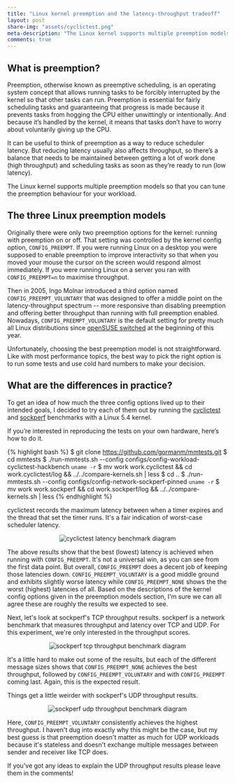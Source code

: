 ```yaml
---
title: "Linux kernel preemption and the latency-throughput tradeoff"
layout: post
share-img: "assets/cyclictest.png"
meta-description: "The Linux kernel supports multiple preemption models. This post explains how to pick the right one for your workload using example benchmark data."
comments: true
---
```


## What is preemption?

Preemption, otherwise known as preemptive scheduling, is an operating
system concept that allows running tasks to be forcibly interrupted by
the kernel so that other tasks can run. Preemption is essential for
fairly scheduling tasks and guaranteeing that progress is made because
it prevents tasks from hogging the CPU either unwittingly or
intentionally. And because it’s handled by the kernel, it means that
tasks don’t have to worry about voluntarily giving up the CPU.

It can be useful to think of preemption as a way to reduce scheduler
latency. But reducing latency usually also affects throughput, so
there’s a balance that needs to be maintained between getting a lot of
work done (high throughput) and scheduling tasks as soon as they’re
ready to run (low latency).

The Linux kernel supports multiple preemption models so that you can
tune the preemption behaviour for your workload.

## The three Linux preemption models

Originally there were only two preemption options for the kernel:
running with preemption on or off. That setting was controlled by the
kernel config option, `CONFIG_PREEMPT`. If you were running Linux on a
desktop you were supposed to enable preemption to improve interactivity
so that when you moved your mouse the cursor on the screen would respond
almost immediately. If you were running Linux on a server you ran with
`CONFIG_PREEMPT=n` to maximise throughput.

Then in 2005, Ingo Molnar introduced a third option named
`CONFIG_PREEMPT_VOLUNTARY` that was designed to offer a middle point on
the latency-throughput spectrum -- more responsive than disabling
preemption and offering better throughput than running with full
preemption enabled. Nowadays, `CONFIG_PREEMPT_VOLUNTARY` is the default
setting for pretty much all Linux distributions since [openSUSE
switched](https://bugzilla.suse.com/show_bug.cgi?id=1125004) at the
beginning of this year.

Unfortunately, choosing the best preemption model is not
straightforward. Like with most performance topics, the best way to pick
the right option is to run some tests and use cold hard numbers to make
your decision.

## What are the differences in practice?

To get an idea of how much the three config options lived up to their
intended goals, I decided to try each of them out by running the
[cyclictest](http://people.redhat.com/williams/latency-howto/rt-latency-howto.txt)
and [sockperf](https://github.com/Mellanox/sockperf) benchmarks with a Linux 5.4 kernel.


If you’re interested in reproducing the tests on your own hardware,
here’s how to do it.

{% highlight bash %}
$ git clone https://github.com/gormanm/mmtests.git
$ cd mmtests
$ ./run-mmtests.sh --config configs/config-workload-cyclictest-hackbench `uname -r`
$ mv work work.cyclictest && cd work.cyclictest/log && ../../compare-kernels.sh | less
$ cd ..
$ ./run-mmtests.sh --config configs/config-network-sockperf-pinned `uname -r`
$ mv work work.sockperf && cd work.sockperf/log && ../../compare-kernels.sh | less
{% endhighlight %}

cyclictest records the maximum latency between when a timer expires and
the thread that set the timer runs. It's a fair indication of worst-case
scheduler latency. 

<center><img title="cyclictest latency benchmark diagram"
src="{{site.baseurl}}/assets/cyclictest.png"></center>

The above results show that the best (lowest) latency is achieved when
running with `CONFIG_PREEMPT`. It's not a universal win, as you can see
from the first data point. But overall, `CONFIG_PREEMPT` does a decent job
of keeping those latencies down. `CONFIG_PREEMPT_VOLUNTARY` is a good
middle ground and exhibits slightly worse latency while
`CONFIG_PREEMPT_NONE` shows the the worst (highest) latencies of all.
Based on the descriptions of the kernel config options given in the
preemption models section,  I'm sure we can all agree these are roughly
the results we expected to see.

Next, let's look at sockperf's TCP throughput results. sockperf is a
network benchmark that measures throughput and latency over TCP and UDP.
For this experiment, we're only interested in the throughput scores.

<center><img title="sockperf tcp throughput benchmark diagram"
src="{{site.baseurl}}/assets/sockperf-tcp-throughput.png"></center>

It's a little hard to make out some of the results, but each of the
different message sizes shows that `CONFIG_PREEMPT_NONE` achieves the
best throughput, followed by `CONFIG_PREEMPT_VOLUNTARY` and with
`CONFIG_PREEMPT` coming last. Again, this is the expected result.

Things get a little weirder with sockperf's UDP throughput results.
 
<center><img title="sockperf udp throughput benchmark diagram"
src="{{site.baseurl}}/assets/sockperf-udp-throughput.png"></center>

Here, `CONFIG_PREEMPT_VOLUNTARY` consistently achieves the highest
throughput. I haven't dug into exactly why this might be the case, but
my best guess is that preemption doesn't matter as much for UDP
workloads because it's stateless and doesn't exchange multiple messages
between sender and receiver like TCP does.

If you've got any ideas to explain the UDP throughput results please
leave them in the comments!
